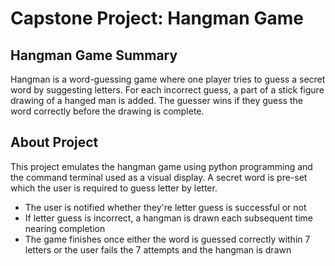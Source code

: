 # Capstone Project: Hangman Game
## Hangman Game Summary 
Hangman is a word-guessing game where one player tries to guess a secret word by suggesting letters. For each incorrect guess, a part of a stick figure drawing of a hanged man is added. The guesser wins if they guess the word correctly before the drawing is complete. 
## About Project
This project emulates the hangman game using python programming and the command terminal used as a visual display.
A secret word is pre-set which the user is required to guess letter by letter. 

* The user is notified whether they're letter guess is successful or not 
* If letter guess is incorrect, a hangman is drawn each subsequent time nearing completion
* The game finishes once either the word is guessed correctly within 7 letters or the user fails the 7 attempts and the hangman is drawn
